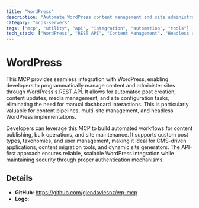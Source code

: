```yaml
---
title: "WordPress"
description: "Automate WordPress content management and site administration tasks through API integration without dashboard access."
category: "mcps-servers"
tags: ["mcp", "utility", "api", "integration", "automation", "tools"]
tech_stack: ["WordPress", "REST API", "Content Management", "Headless CMS", "Web Development"]
---
```


# WordPress

This MCP provides seamless integration with WordPress, enabling developers to programmatically manage content and administer sites through WordPress's REST API. It allows for automated post creation, content updates, media management, and site configuration tasks, eliminating the need for manual dashboard interactions. This is particularly valuable for content pipelines, multi-site management, and headless WordPress implementations.

Developers can leverage this MCP to build automated workflows for content publishing, bulk operations, and site maintenance. It supports custom post types, taxonomies, and user management, making it ideal for CMS-driven applications, content migration tools, and dynamic site generators. The API-first approach ensures reliable, scalable WordPress integration while maintaining security through proper authentication mechanisms.

## Details

- **GitHub**: https://github.com/glendaviesnz/wp-mcp
- **Logo**: 
